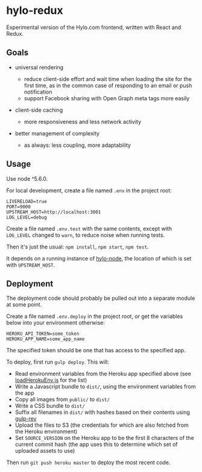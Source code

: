 # hylo-redux
Experimental version of the Hylo.com frontend, written with React and Redux.

## Goals

* universal rendering
  * reduce client-side effort and wait time when loading the site for the first time, as in the common case of responding to an email or push notification
  * support Facebook sharing with Open Graph meta tags more easily

* client-side caching
  * more responsiveness and less network activity

* better management of complexity
  * as always: less coupling, more adaptability

## Usage

Use node ^5.6.0.

For local development, create a file named `.env` in the project root:

```
LIVERELOAD=true
PORT=9000
UPSTREAM_HOST=http://localhost:3001
LOG_LEVEL=debug
```

Create a file named `.env.test` with the same contents, except with `LOG_LEVEL` changed to `warn`, to reduce noise when running tests.

Then it's just the usual: `npm install`, `npm start`, `npm test`.

It depends on a running instance of [hylo-node](https://github.com/Hylozoic/hylo-node), the location of which is set with `UPSTREAM_HOST`.

## Deployment

The deployment code should probably be pulled out into a separate module at some point.

Create a file named `.env.deploy` in the project root, or get the variables below into your environment otherwise:
```
HEROKU_API_TOKEN=some_token
HEROKU_APP_NAME=some_app_name
```
The specified token should be one that has access to the specified app.

To deploy, first run `gulp deploy`. This will:
* Read environment variables from the Heroku app specified above (see [loadHerokuEnv.js](https://github.com/Hylozoic/hylo-redux/blob/master/tasks/loadHerokuEnv.js) for the list)
* Write a Javascript bundle to `dist/`, using the environment variables from the app
* Copy all images from `public/` to `dist/`
* Write a CSS bundle to `dist/`
* Suffix all filenames in `dist/` with hashes based on their contents using [gulp-rev](https://github.com/sindresorhus/gulp-rev)
* Upload the files to S3 (the credentials for which are also fetched from the Heroku environment)
* Set `SOURCE_VERSION` on the Heroku app to be the first 8 characters of the current commit hash (the app uses this to determine which set of uploaded assets to use)

Then run `git push heroku master` to deploy the most recent code.
